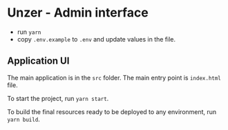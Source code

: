 # Unzer - Admin interface

* run `yarn`
* copy `.env.example` to `.env` and update values in the file.

## Application UI

The main application is in the `src` folder. The main entry point is `index.html` file.

To start the project, run `yarn start`.

To build the final resources ready to be deployed to any environment, run `yarn build`.